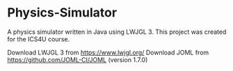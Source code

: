 # Physics-Simulator

A physics simulator written in Java using LWJGL 3.
This project was created for the ICS4U course.

Download LWJGL 3 from https://www.lwjgl.org/ Download JOML from https://github.com/JOML-CI/JOML (version 1.7.0)
